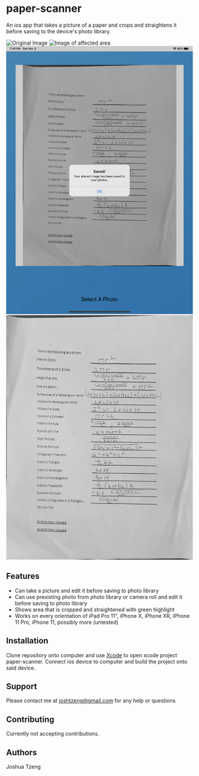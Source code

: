 # paper-scanner

An ios app that takes a picture of a paper and crops and straightens it before saving to the device's photo library.

![Original Image](https://github.com/Jushwee/paper-scanner/blob/master/Example%20Images/IMG_0126.HEIC)
![Image of affected area](https://github.com/Jushwee/paper-scanner/blob/master/Example%20Images/IMG_0127.PNG)
![Saving altered photo](https://github.com/Jushwee/paper-scanner/blob/master/Example%20Images/IMG_0129.PNG) 
![Saved photo](https://github.com/Jushwee/paper-scanner/blob/master/Example%20Images/IMG_0128.JPG)

## Features

- Can take a picture and edit it before saving to photo library
- Can use prexisting photo from photo library or camera roll and edit it before saving to photo library
- Shows area that is cropped and straightened with green highlight
- Works on every orientation of iPad Pro 11", iPhone X, iPhone XR, iPhone 11 Pro, iPhone 11, possibly more (untested)

## Installation

Clone repository onto computer and use [Xcode](https://developer.apple.com/xcode/) to open xcode project paper-scanner. Connect ios device to computer and build the project onto said device.

## Support

Please contact me at joshtzeng@gmail.com for any help or questions

## Contributing

Currently not accepting contributions.

## Authors

Joshua Tzeng
